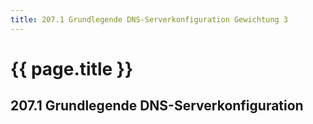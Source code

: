 ```yaml
---
title: 207.1 Grundlegende DNS-Serverkonfiguration Gewichtung 3
---
```


# {{ page.title }}

## 207.1 Grundlegende DNS-Serverkonfiguration
